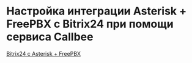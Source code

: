 # Настройка интеграции Asterisk + FreePBX c Bitrix24 при помощи сервиса Callbee

[Bitrix24 с Asterisk + FreePBX](https://callbee.io/doc/bitrix24.pdf)
